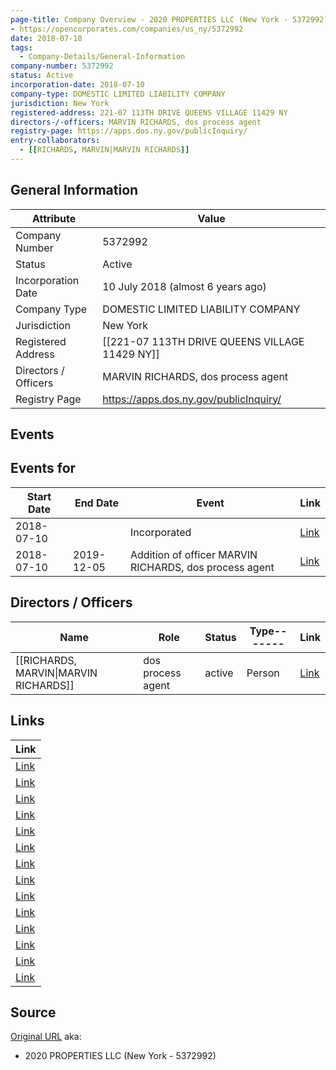 ```yaml
---
page-title: Company Overview - 2020 PROPERTIES LLC (New York - 5372992)
- https://opencorporates.com/companies/us_ny/5372992
date: 2018-07-10
tags:
  - Company-Details/General-Information
company-number: 5372992
status: Active
incorporation-date: 2018-07-10
company-type: DOMESTIC LIMITED LIABILITY COMPANY
jurisdiction: New York
registered-address: 221-07 113TH DRIVE QUEENS VILLAGE 11429 NY
directors-/-officers: MARVIN RICHARDS, dos process agent
registry-page: https://apps.dos.ny.gov/publicInquiry/
entry-collaborators:
  - [[RICHARDS, MARVIN|MARVIN RICHARDS]]
---
```


## General Information
| Attribute | Value |
|-----------|-------|
| Company Number | 5372992 |
| Status | Active |
| Incorporation Date | 10 July 2018 (almost 6 years ago) |
| Company Type | DOMESTIC LIMITED LIABILITY COMPANY |
| Jurisdiction | New York |
| Registered Address | [[221-07 113TH DRIVE QUEENS VILLAGE 11429 NY]] |
| Directors / Officers | MARVIN RICHARDS, dos process agent |
| Registry Page | https://apps.dos.ny.gov/publicInquiry/ |

## Events
## Events for
| Start Date | End Date   | Event                                                   | Link |
|------------|------------|-------------------------------------------------------|------|
| 2018-07-10 |            | Incorporated | [Link](https://opencorporates.com/events/852107306) |
| 2018-07-10 | 2019-12-05 | Addition of officer MARVIN RICHARDS, dos process agent | [Link](https://opencorporates.com/events/1711431631) |

## Directors / Officers
| Name                 | Role            | Status     | Type------- | Link |
|----------------------|-----------------|------------|-------------|------|
| [[RICHARDS, MARVIN\|MARVIN RICHARDS]] | dos process agent | active     | Person      | [Link](https://opencorporates.com/officers/316841632) |

## Links
| Link |
|------|
| [Link](/officers/316841632) |
| [Link](https://apps.dos.ny.gov/publicInquiry/) |
| [Link](/companies/us_pa/4046521) |
| [Link](/companies/us_id/0003949850) |
| [Link](/companies/us_az/23105501) |
| [Link](/events/1711431631) |
| [Link](/companies/us_ct/1372602) |
| [Link](/events/852107306) |
| [Link](/companies/us_il/LLC_06171591) |
| [Link](/companies/us_mi/802453579) |
| [Link](/companies/us_wv/504412) |
| [Link](/companies/us_nd/0000120065) |
| [Link](/companies/us_co/20121479679) |
| [Link](/companies/us_co/20051378479) |

## Source
[Original URL](https://opencorporates.com/companies/us_ny/5372992)
aka:
- 2020 PROPERTIES LLC (New York - 5372992)
